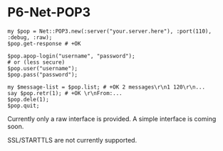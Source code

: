 P6-Net-POP3
===========

    my $pop = Net::POP3.new(:server("your.server.here"), :port(110), :debug, :raw);
    $pop.get-response # +OK
    
    $pop.apop-login("username", "password");
    # or (less secure)
    $pop.user("username");
    $pop.pass("password");
    
    my $message-list = $pop.list; # +OK 2 messages\r\n1 120\r\n...
    say $pop.retr(1); # +OK \r\nFrom:...
    $pop.dele(1);
    $pop.quit;


Currently only a raw interface is provided. A simple interface is coming soon.

SSL/STARTTLS are not currently supported.
